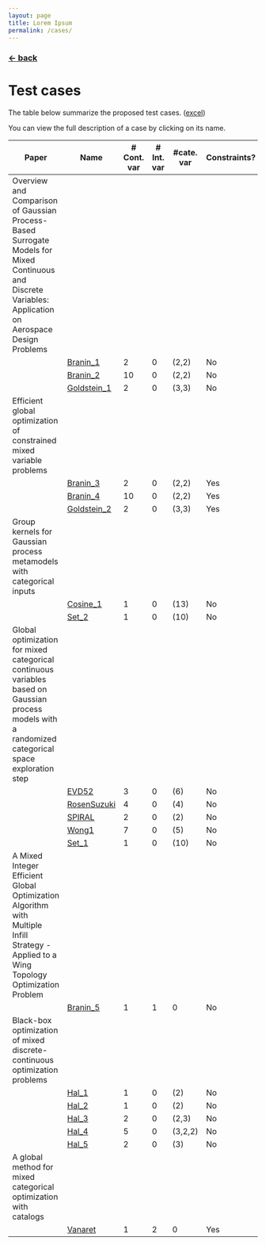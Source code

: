 ```yaml
---
layout: page
title: Lorem Ipsum
permalink: /cases/
---
```

### [← back](/index/)

# Test cases

The table below summarize the proposed test cases. ([excel](https://github.com/mixed-optimization-benchmark/mixed-optimization-benchmark.github.io/blob/master/Cas%20test/Tests.xlsx))

You can view the full description of a case by clicking on its name.


|Paper                                                                                                                                                   |Name                        |\# Cont. var|\# Int. var|#cate. var|Constraints?|
|--------------------------------------------------------------------------------------------------------------------------------------------------------|----------------------------|------------|-----------|----------|------------|
|Overview and Comparison of Gaussian Process-Based Surrogate Models for Mixed Continuous and Discrete Variables: Application on Aerospace Design Problems|
|                                                                                                                                                        |[Branin\_1](/cases/b01/)  |2           |0          |(2,2)     |No          |
|                                                                                                                                                        |[Branin\_2](/cases/b02/)  |10          |0          |(2,2)     |No          |
|                                                                                                                                                        |[Goldstein\_1](/cases/g01/)|2           |0          |(3,3)     |No          |
|Efficient global optimization of constrained mixed variable problems                                                                                    |                          
|                                                                                                                                                        |[Branin\_3](/cases/b03/)  |2           |0          |(2,2)     |Yes         |
|                                                                                                                                                        |[Branin\_4](/cases/b04/)  |10          |0          |(2,2)     |Yes         |
|                                                                                                                                                        |[Goldstein\_2](/cases/g02/)|2           |0          |(3,3)     |Yes         |
|Group kernels for Gaussian process metamodels with categorical inputs                                                                                   |                          
|                                                                                                                                                        |[Cosine\_1](/cases/c01/)  |1           |0          |(13)      |No          |
|                                                                                                                                                        |[Set\_2](/cases/s02)      |1           |0          |(10)      |No          |
|Global optimization for mixed categorical continuous variables based on Gaussian process models with a randomized categorical space exploration step    |
|                                                                                                                                                        |[EVD52](/cases/evd/)      |3           |0          |(6)       |No          |
|                                                                                                                                                        |[RosenSuzuki](/cases/rs/) |4           |0          |(4)       |No          |
|                                                                                                                                                        |[SPIRAL](/cases/sp/)      |2           |0          |(2)       |No          |
|                                                                                                                                                        |[Wong1](/cases/w1/)       |7           |0          |(5)       |No          |
|                                                                                                                                                        |[Set\_1](/cases/s01/)     |1           |0          |(10)      |No          |
|A Mixed Integer Efficient Global Optimization Algorithm with Multiple Infill Strategy - Applied to a Wing Topology Optimization Problem                 |                          
|                                                                                                                                                        |[Branin\_5](/cases/b05/)  |1           |1          |0         |No          |
|Black-box optimization of mixed discrete-continuous optimization problems                                                                               |                          
|                                                                                                                                                        |[Hal\_1](/cases/hal01/)   |1           |0          |(2)       |No          |
|                                                                                                                                                        |[Hal\_2](/cases/hal02/)   |1           |0          |(2)       |No          |
|                                                                                                                                                        |[Hal\_3](/cases/hal03/)   |2           |0          |(2,3)     |No          |
|                                                                                                                                                        |[Hal\_4](/cases/hal04/)   |5           |0          |(3,2,2)   |No          |
|                                                                                                                                                        |[Hal\_5](/cases/hal05/)   |2           |0          |(3)       |No          |
|A global method for mixed categorical optimization with catalogs                                                                                        |                          
|                                                                                                                                                        |[Vanaret](/cases/vanaret/) |1           |2          |0         |Yes         |